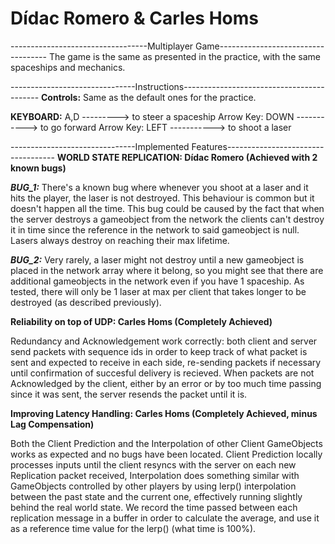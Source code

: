 # Dídac Romero & Carles Homs

----------------------------------Multiplayer Game-----------------------------------
The game is the same as presented in the practice, with the same spaceships and mechanics.


-------------------------------Instructions------------------------------------------
**Controls:**
Same as the default ones for the practice.

**KEYBOARD:**
A,D ---------> to steer a spaceship
Arrow Key: DOWN -----------> to go forward
Arrow Key: LEFT -----------> to shoot a laser

-------------------------------Implemented Features-----------------------------------
**WORLD STATE REPLICATION: Dídac Romero	(Achieved with 2 known bugs)**

***BUG_1:***
There's a known bug where whenever you shoot at a laser and it hits the player, the laser is not destroyed. 
This behaviour is common but it doesn't happen all the time. This bug could be caused by the fact that when
the server destroys a gameobject from the network the clients can't destroy it in time since the reference
in the network to said gameobject is null. Lasers always destroy on reaching their max lifetime.

***BUG_2:***
Very rarely, a laser might not destroy until a new gameobject is placed in the network array where it belong,
so you might see that there are additional gameobjects in the network even if you have 1 spaceship. As tested,
there will only be 1 laser at max per client that takes longer to be destroyed (as described previously).

**Reliability on top of UDP: Carles Homs	(Completely Achieved)**

Redundancy and Acknowledgement work correctly: both client and server send packets with sequence ids in
order to keep track of what packet is sent and expected to receive in each side, re-sending packets if necessary
until confirmation of succesful delivery is recieved. When packets are not Acknowledged by the client, either by
an error or by too much time passing since it was sent, the server resends the packet until it is.

**Improving Latency Handling: Carles Homs (Completely Achieved, minus Lag Compensation)**

Both the Client Prediction and the Interpolation of other Client GameObjects works as expected and no bugs
have been located. Client Prediction locally processes inputs until the client resyncs with the server on
each new Replication packet received, Interpolation does something similar with GameObjects controlled by
other players by using lerp() interpolation between the past state and the current one, effectively running
slightly behind the real world state. We record the time passed between each replication message in a buffer
in order to calculate the average, and use it as a reference time value for the lerp() (what time is 100%).
